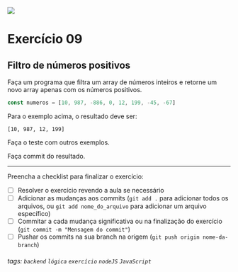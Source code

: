 ![](https://i.imgur.com/xG74tOh.png)

# Exercício 09

## Filtro de números positivos

Faça um programa que filtra um array de números inteiros e retorne um novo array apenas com os números positivos.

```javascript
const numeros = [10, 987, -886, 0, 12, 199, -45, -67]
```

Para o exemplo acima, o resultado deve ser:

```
[10, 987, 12, 199]
```

Faça o teste com outros exemplos.

Faça commit do resultado.

---

Preencha a checklist para finalizar o exercício:

-   [ ] Resolver o exercício revendo a aula se necessário
-   [ ] Adicionar as mudanças aos commits (`git add .` para adicionar todos os arquivos, ou `git add nome_do_arquivo` para adicionar um arquivo específico)
-   [ ] Commitar a cada mudança significativa ou na finalização do exercício (`git commit -m "Mensagem do commit"`)
-   [ ] Pushar os commits na sua branch na origem (`git push origin nome-da-branch`)

###### tags: `backend` `lógica` `exercício` `nodeJS` `JavaScript`

